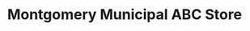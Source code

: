 ---
title: "Montgomery Municipal ABC Store"
url: /biscoe/montgomery-municipal-abc-store/
shop: Spirituosen
---